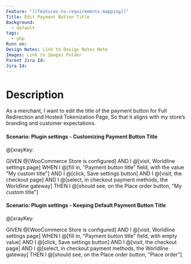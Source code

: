 ```yaml
---
Feature: "[[features-to-requirements-mapping]]"
Title: Edit Payment Button Title
Background:
  - default
tags:
  - php
Runn on:
Design Notes: Link to Design Notes Note
Images: Link to Images Folder
Parent Jira Id: 
Jira Id: 
---
```


# Description

As a merchant,
I want to edit the title of the payment button for Full Redirection and Hosted Tokenization Page,
So that it aligns with my store’s branding and customer expectations.

#### Scenario: Plugin settings - Customizing Payment Button Title
@[xrayKey: 

GIVEN @[WooCommerce Store is configured]
AND I @[visit, Worldline settings page]
WHEN I @[fill in, "Payment button title" field, with the value "My custom title"]
AND I @[click, Save settings button] 
AND I @[visit, the checkout page]
AND I @[select, in checkout payment methods, the Worldline gateway]
THEN I @[should see, on the Place order button, "My custom title"]

#### Scenario: Plugin settings - Keeping Default Payment Button Title
@[xrayKey: 

GIVEN @[WooCommerce Store is configured]
AND I @[visit, Worldline settings page]
WHEN I @[fill in, "Payment button title" field, with empty value]
AND I @[click, Save settings button]
AND I @[visit, the checkout page]
AND I @[select, in checkout payment methods, the Worldline gateway]
THEN I @[should see, on the Place order button, "Place order"]
